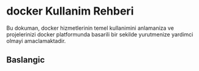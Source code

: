 # docker Kullanim Rehberi

Bu dokuman, docker hizmetlerinin temel kullanimini anlamaniza ve projelerinizi docker platformunda basarili bir sekilde yurutmenize yardimci olmayi amaclamaktadir.

## Baslangic
